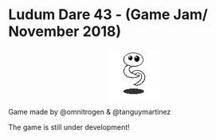 # Ludum Dare 43 - (Game Jam/ November 2018)

<p align="center">
  <img src="Game/res/Img/Tiles/Player/character_idle1.png">
</p>
Game made by @omnitrogen & @tanguymartinez

The game is still under development!
